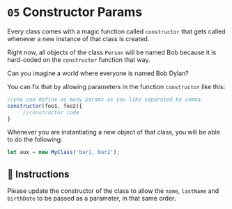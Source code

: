 # `05` Constructor Params

Every class comes with a magic function called `constructor` that gets called whenever a new instance of that class is created.

Right now, all objects of the class `Person` will be named Bob because it is hard-coded on the `constructor` function that way. 

Can you imagine a world where everyone is named Bob Dylan?

You can fix that by allowing parameters in the function `constructor` like this:

```js
//you can define as many params as you like separated by comma
constructor(foo1, foo2){
     //constructor code
}
```

Whenever you are instantiating a new object of that class, you will be able to do the following:

```js
let aux = new MyClass('bar1, bar2');
```

## 📝 Instructions

Please update the constructor of the class to allow the `name`, `lastName` and `birthDate` to be passed as a parameter, in that same order.
